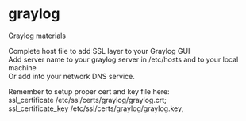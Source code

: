 # graylog
Graylog materials

Complete host file to add SSL layer to your Graylog GUI <BR>
Add server name to your graylog server in /etc/hosts and to your local machine<BR>
Or add into your network DNS service.<BR>

Remember to setup proper cert and key file here:<BR>
  ssl_certificate /etc/ssl/certs/graylog/graylog.crt;<BR>
  ssl_certificate_key /etc/ssl/certs/graylog/graylog.key;<BR>
